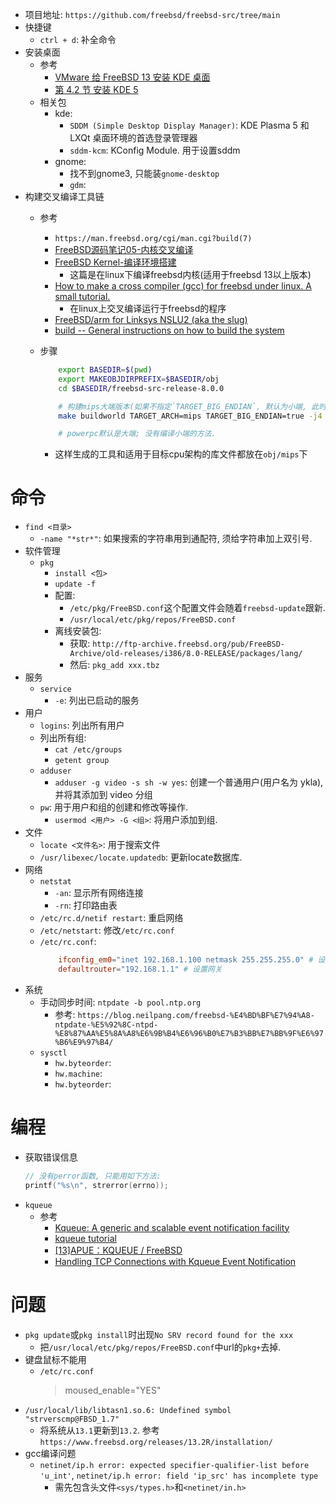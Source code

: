 * 项目地址: `https://github.com/freebsd/freebsd-src/tree/main`
* 快捷键
    * `ctrl + d`: 补全命令
* 安装桌面
    * 参考
        * [VMware 给 FreeBSD 13 安装 KDE 桌面](https://www.cnblogs.com/Huae/p/16282092.html)
        * [第 4.2 节 安装 KDE 5](https://book.bsdcn.org/di-4-zhang-zhuo-mian-an-zhuang/di-4.2-jie-an-zhuang-kde-5)
    * 相关包
        * kde: 
            * `SDDM (Simple Desktop Display Manager)`: KDE Plasma 5 和 LXQt 桌面环境的首选登录管理器
            * `sddm-kcm`: KConfig Module. 用于设置sddm
        * gnome: 
            * 找不到gnome3, 只能装`gnome-desktop`
            * `gdm`: 
* 构建交叉编译工具链
    * 参考
        * `https://man.freebsd.org/cgi/man.cgi?build(7)`
        * [FreeBSD源码笔记05-内核交叉编译](https://dengwenyi88.github.io/blog/4a62f164.html)
        * [FreeBSD Kernel-编译环境搭建](https://yirannn.com/kernel/37.html)
            * 这篇是在linux下编译freebsd内核(适用于freebsd 13以上版本)
        * [How to make a cross compiler (gcc) for freebsd under linux. A small tutorial.](https://marcelog.github.io/articles/cross_freebsd_compiler_in_linux.html)
            * 在linux上交叉编译运行于freebsd的程序
        * [FreeBSD/arm for Linksys NSLU2 (aka the slug)](https://wiki.freebsd.org/FreeBSDSlug)
        * [build --	General	instructions on	how to build the system](https://man.freebsd.org/cgi/man.cgi?build(7))
    * 步骤
        ```sh
            export BASEDIR=$(pwd)
            export MAKEOBJDIRPREFIX=$BASEDIR/obj
            cd $BASEDIR/freebsd-src-release-8.0.0

            # 构建mips大端版本(如果不指定`TARGET_BIG_ENDIAN`, 默认为小端, 此时gcc编译时指定`-EB`选项就会报错`compiled for a big endian system and target is little endian`)
            make buildworld TARGET_ARCH=mips TARGET_BIG_ENDIAN=true -j4

            # powerpc默认是大端; 没有编译小端的方法. 
        ```

        * 这样生成的工具和适用于目标cpu架构的库文件都放在`obj/mips`下

# 命令
* `find <目录>`
    * `-name "*str*"`: 如果搜索的字符串用到通配符, 须给字符串加上双引号. 
* 软件管理
    * `pkg`
        * `install <包>`
        * `update -f`
        * 配置: 
            * `/etc/pkg/FreeBSD.conf`这个配置文件会随着`freebsd-update`跟新. 
            * `/usr/local/etc/pkg/repos/FreeBSD.conf`
        * 离线安装包: 
            * 获取: `http://ftp-archive.freebsd.org/pub/FreeBSD-Archive/old-releases/i386/8.0-RELEASE/packages/lang/`
            * 然后: `pkg_add xxx.tbz`
* 服务
    * `service`
        * `-e`: 列出已启动的服务
* 用户
    * `logins`: 列出所有用户
    * 列出所有组: 
        * `cat /etc/groups`
        * `getent group`
    * `adduser`
        * `adduser -g video -s sh -w yes`: 创建一个普通用户(用户名为 ykla), 并将其添加到 video 分组
    * `pw`: 用于用户和组的创建和修改等操作. 
        * `usermod <用户> -G <组>`: 将用户添加到组. 
* 文件
    * `locate <文件名>`: 用于搜索文件
    * `/usr/libexec/locate.updatedb`: 更新locate数据库. 
* 网络
    * `netstat`
        * `-an`: 显示所有网络连接
        * `-rn`: 打印路由表
    * `/etc/rc.d/netif restart`: 重启网络
    * `/etc/netstart`: 修改`/etc/rc.conf`
    * `/etc/rc.conf`: 
        ```conf
            ifconfig_em0="inet 192.168.1.100 netmask 255.255.255.0" # 设置网卡IP. 值为`DHCP`则自动获取IP. 
            defaultrouter="192.168.1.1" # 设置网关
        ```
* 系统
    * 手动同步时间: `ntpdate -b pool.ntp.org`
        * 参考: `https://blog.neilpang.com/freebsd-%E4%BD%BF%E7%94%A8-ntpdate-%E5%92%8C-ntpd-%E8%87%AA%E5%8A%A8%E6%9B%B4%E6%96%B0%E7%B3%BB%E7%BB%9F%E6%97%B6%E9%97%B4/`
    * `sysctl`
        * `hw.byteorder`: 
        * `hw.machine`: 
        * `hw.byteorder`: 

# 编程
* 获取错误信息
    ```cpp
    // 没有perror函数, 只能用如下方法: 
    printf("%s\n", strerror(errno));
    ```
* `kqueue`
    * 参考
        * [Kqueue: A generic and scalable event notification facility](https://people.freebsd.org/~jlemon/papers/kqueue.pdf)
        * [kqueue tutorial](https://wiki.netbsd.org/tutorials/kqueue_tutorial/)
        * [[13]APUE：KQUEUE / FreeBSD](https://www.cnblogs.com/hadex/p/6201279.html)
        * [Handling TCP Connections with Kqueue Event Notification](https://eradman.com/posts/kqueue-tcp.html)

# 问题
* `pkg update`或`pkg install`时出现`No SRV record found for the xxx`
    * 把`/usr/local/etc/pkg/repos/FreeBSD.conf`中url的`pkg+`去掉. 
* 键盘鼠标不能用
    * `/etc/rc.conf`
        > moused_enable="YES"
* `/usr/local/lib/libtasn1.so.6: Undefined symbol "strverscmp@FBSD_1.7"`
    * 将系统从`13.1`更新到`13.2`. 参考`https://www.freebsd.org/releases/13.2R/installation/`
* gcc编译问题
    * `netinet/ip.h error: expected specifier-qualifier-list before 'u_int'`, `netinet/ip.h error: field 'ip_src' has incomplete type`
        * 需先包含头文件`<sys/types.h>`和`<netinet/in.h>`